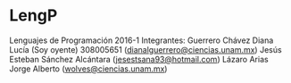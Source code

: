 # LengP
Lenguajes de Programación 2016-1
Integrantes: Guerrero Chávez Diana Lucía (Soy oyente) 308005651 (dianalguerrero@ciencias.unam.mx)
Jesús Esteban Sánchez Alcántara (jesestsana93@hotmail.com)
Lázaro Arias Jorge Alberto (wolves@ciencias.unam.mx)
